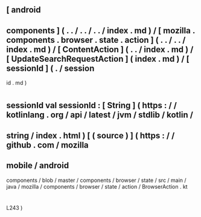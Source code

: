 [
android
-
components
]
(
.
.
/
.
.
/
.
.
/
index
.
md
)
/
[
mozilla
.
components
.
browser
.
state
.
action
]
(
.
.
/
.
.
/
index
.
md
)
/
[
ContentAction
]
(
.
.
/
index
.
md
)
/
[
UpdateSearchRequestAction
]
(
index
.
md
)
/
[
sessionId
]
(
.
/
session
-
id
.
md
)
#
sessionId
val
sessionId
:
[
String
]
(
https
:
/
/
kotlinlang
.
org
/
api
/
latest
/
jvm
/
stdlib
/
kotlin
/
-
string
/
index
.
html
)
[
(
source
)
]
(
https
:
/
/
github
.
com
/
mozilla
-
mobile
/
android
-
components
/
blob
/
master
/
components
/
browser
/
state
/
src
/
main
/
java
/
mozilla
/
components
/
browser
/
state
/
action
/
BrowserAction
.
kt
#
L243
)
